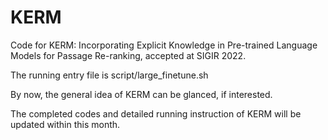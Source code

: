 # KERM

Code for KERM: Incorporating Explicit Knowledge in Pre-trained Language Models for Passage Re-ranking, accepted at SIGIR 2022.

The running entry file is script/large_finetune.sh

By now, the general idea of KERM can be glanced, if interested.

The completed codes and detailed running instruction of KERM will be updated within this month.
